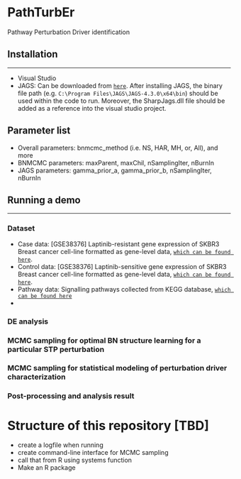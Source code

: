 # PathTurbEr
Pathway Perturbation Driver identification 

## Installation
----
- Visual Studio 
- JAGS: Can be downloaded from [```here```](https://sourceforge.net/projects/mcmc-jags). After installing JAGS, the binary file path (e.g. ```C:\Program Files\JAGS\JAGS-4.3.0\x64\bin```) should be used within the code to run. Moreover, the SharpJags.dll file should be added as a reference into the visual studio project.

## Parameter list
- Overall parameters: bnmcmc_method (i.e. NS, HAR, MH, or, All), and more
- BNMCMC parameters: maxParent, maxChil, nSamplingIter, nBurnIn
- JAGS parameters: gamma_prior_a, gamma_prior_b, nSamplingIter, nBurnIn

## Running a demo
----
### Dataset
- Case data: [GSE38376] Laptinib-resistant gene expression of SKBR3 Breast cancer cell-line formatted as gene-level data, [```which can be found here```](https://github.com/Akmazad/PathTurbEr/blob/master/data/R_GE_data_GSE38376.csv).
- Control data: [GSE38376] Laptinib-sensitive gene expression of SKBR3 Breast cancer cell-line formatted as gene-level data, [```which can be found here```](https://github.com/Akmazad/PathTurbEr/blob/master/data/nR_GE_data_GSE38376.csv).
- Pathway data: Signalling pathways collected from KEGG database, [```which can be found here```](https://github.com/Akmazad/PathTurbEr/blob/master/data/KEGG_45_SIGNALING.csv)
- 
### DE analysis

### MCMC sampling for optimal BN structure learning for a particular STP perturbation

### MCMC sampling for statistical modeling of perturbation driver characterization

### Post-processing and analysis result

# Structure of this repository [TBD]
- create a logfile when running
- create command-line interface for MCMC sampling
- call that from R using systems function
- Make an R package 
